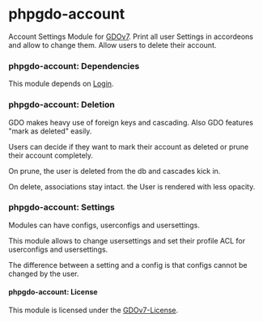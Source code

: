 # phpgdo-account

Account Settings Module for
[GDOv7](https://github.com/gizmore/phpgdo).
Print all user Settings in accordeons and allow to change them.
Allow users to delete their account.


### phpgdo-account: Dependencies

This module depends on
[Login](https://github.com/gizmore/phpgdo-login).


### phpgdo-account: Deletion

GDO makes heavy use of foreign keys and cascading.
Also GDO features "mark as deleted" easily.

Users can decide if they want to mark their account as deleted or prune their account completely.

On prune, the user is deleted from the db and cascades kick in.

On delete, associations stay intact.
the User is rendered with less opacity.


### phpgdo-account: Settings

Modules can have configs, userconfigs and usersettings.

This module allows to change usersettings
and set their profile ACL for userconfigs and usersettings.

The difference between a setting and a config is
that configs cannot be changed by the user.


#### phpgdo-account: License

This module is licensed under the
[GDOv7-License](LICENSE).
